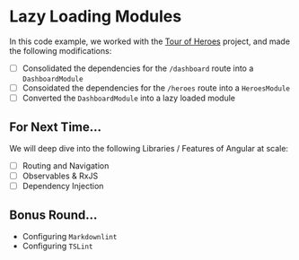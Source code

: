 # Lazy Loading Modules

In this code example, we worked with the [Tour of Heroes](https://angular.io/guide/http) project, and made the following modifications:

- [ ] Consolidated the dependencies for the `/dashboard` route into a `DashboardModule`
- [ ] Consoidated the dependencies for the `/heroes` route into a `HeroesModule`
- [ ] Converted the `DashboardModule` into a lazy loaded module

## For Next Time...

We will deep dive into the following Libraries / Features of Angular at scale:

- [ ] Routing and Navigation
- [ ] Observables & RxJS
- [ ] Dependency Injection

## Bonus Round...

- Configuring `Markdownlint`
- Configuring `TSLint`

